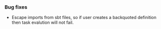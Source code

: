[@panaeon]: https://github.com/panaeon

[#3464]: https://github.com/sbt/sbt/issues/3464
[#3566]: https://github.com/sbt/sbt/pull/3566

### Bug fixes

- Escape imports from sbt files, so if user creates a backquoted definition then task evalution will not fail.

